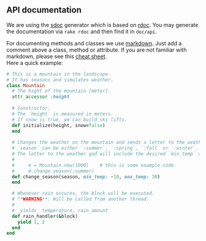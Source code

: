 ## API documentation

We are using the [sdoc](https://github.com/voloko/sdoc) generator which is based on [rdoc](https://github.com/rdoc/rdoc).
You may generate the documentation via `rake rdoc` and then find it in `doc/api`.

For documenting methods and classes we use [markdown](https://daringfireball.net/projects/markdown/). Just add a comment above a class, method or attribute.
If you are not familiar with markdown, please see this [cheat sheet](http://nestacms.com/docs/creating-content/markdown-cheat-sheet).  
Here a quick example:

```ruby
# This is a mountain in the landscape.
# It has seasons and simulates weather.
class Mountain
  # The hight of the mountain [meter].
  attr_accessor :height
  
  # Constructor.
  # The `height` is measured in meters.
  # If snow is true, we can build ski lifts.
  def initialize(height, snow=false)
  end
  
  # Changes the weather on the mountain and sends a letter to the weather god.
  # `season` can be either `:summer`, `:spring`, `:fall` or `:winter`.
  # The letter to the weather god will include the desired `min_temp` or `max_temp`.
  #
  #     m = Mountain.new(1000)    # this is some example code
  #     m.change_season(:summer) 
  def change_season(season, min_temp: -10, max_temp: 30)
  end

  # Whenever rain occures, the block will be executed.
  # **WARNING**: Will be called from another thread.
  #
  # _yields_ temperature, rain_amount
  def rain_handler(&block) 
    yield 1, 2
  end
end
```

